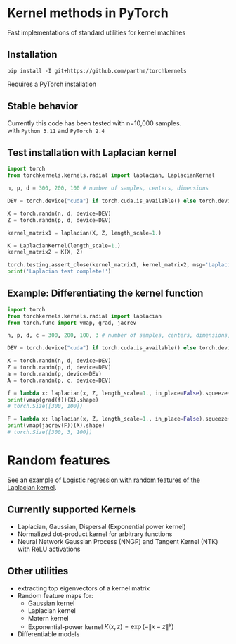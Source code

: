 # Kernel methods in PyTorch
Fast implementations of standard utilities for kernel machines

## Installation
```
pip install -I git+https://github.com/parthe/torchkernels
```
Requires a PyTorch installation

## Stable behavior
Currently this code has been tested with n=10,000 samples.\
with `Python 3.11` and `PyTorch 2.4`

## Test installation with Laplacian kernel
```python
import torch
from torchkernels.kernels.radial import laplacian, LaplacianKernel

n, p, d = 300, 200, 100 # number of samples, centers, dimensions

DEV = torch.device("cuda") if torch.cuda.is_available() else torch.device("cpu")    

X = torch.randn(n, d, device=DEV)
Z = torch.randn(p, d, device=DEV)

kernel_matrix1 = laplacian(X, Z, length_scale=1.)

K = LaplacianKernel(length_scale=1.)
kernel_matrix2 = K(X, Z)

torch.testing.assert_close(kernel_matrix1, kernel_matrix2, msg='Laplacian test failed')
print('Laplacian test complete!')
```

## Example: Differentiating the kernel function
```python
import torch
from torchkernels.kernels.radial import laplacian
from torch.func import vmap, grad, jacrev

n, p, d, c = 300, 200, 100, 3 # number of samples, centers, dimensions, outputs

DEV = torch.device("cuda") if torch.cuda.is_available() else torch.device("cpu")    

X = torch.randn(n, d, device=DEV)
Z = torch.randn(p, d, device=DEV)
a = torch.randn(p, device=DEV)
A = torch.randn(p, c, device=DEV)

f = lambda x: laplacian(x, Z, length_scale=1., in_place=False).squeeze() @ a
print(vmap(grad(f))(X).shape)
# torch.Size([300, 100])

F = lambda x: laplacian(x, Z, length_scale=1., in_place=False).squeeze() @ A
print(vmap(jacrev(F))(X).shape)
# torch.Size([300, 3, 100])
```

# Random features
See an example of [Logistic regression with random features of the Laplacian kernel](https://github.com/parthe/torchkernels/blob/main/demos/feature_maps/logistic_regression.ipynb).

## Currently supported Kernels
- Laplacian, Gaussian, Dispersal (Exponential power kernel)
- Normalized dot-product kernel for arbitrary functions
- Neural Network Gaussian Process (NNGP) and Tangent Kernel (NTK) with ReLU activations

## Other utilities
- extracting top eigenvectors of a kernel matrix
- Random feature maps for: 
  - Gaussian kernel
  - Laplacian kernel
  - Matern kernel
  - Exponential-power kernel $K(x,z) = \exp(-\|x-z\|^\gamma)$
- Differentiable models
